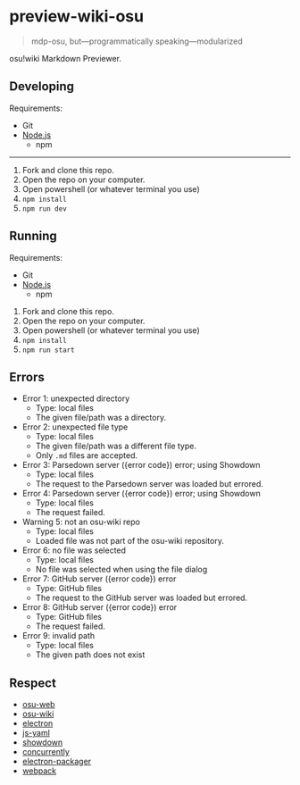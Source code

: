# preview-wiki-osu

> mdp-osu, but—programmatically speaking—modularized

osu!wiki Markdown Previewer.

## Developing

Requirements:

-   Git
-   [Node.js](https://nodejs.org/en/)
    -   npm

---

1.  Fork and clone this repo.
2.  Open the repo on your computer.
3.  Open powershell (or whatever terminal you use)
4.  `npm install`
5.  `npm run dev`

## Running

Requirements:

-   Git
-   [Node.js](https://nodejs.org/en/)
    -   npm

1.  Fork and clone this repo.
2.  Open the repo on your computer.
3.  Open powershell (or whatever terminal you use)
4.  `npm install`
5.  `npm run start`


## Errors

-   Error 1: unexpected directory
    -   Type: local files
    -   The given file/path was a directory.
-   Error 2: unexpected file type
    -   Type: local files
    -   The given file/path was a different file type.
    -   Only `.md` files are accepted.
-   Error 3: Parsedown server ({error code}) error; using Showdown
    -   Type: local files
    -   The request to the Parsedown server was loaded but errored.
-   Error 4: Parsedown server ({error code}) error; using Showdown
    -   Type: local files
    -   The request failed.
-   Warning 5: not an osu-wiki repo
    -   Type: local files
    -   Loaded file was not part of the osu-wiki repository.
-   Error 6: no file was selected
    -   Type: local files
    -   No file was selected when using the file dialog
-   Error 7: GitHub server ({error code}) error
    -   Type: GitHub files
    -   The request to the GitHub server was loaded but errored.
-   Error 8: GitHub server ({error code}) error
    -   Type: GitHub files
    -   The request failed.
-   Error 9: invalid path
    -   Type: local files
    -   The given path does not exist

## Respect

-   [osu-web](https://github.com/ppy/osu-web)
-   [osu-wiki](https://github.com/ppy/osu-wiki)
-   [electron](https://electronjs.org)
-   [js-yaml](https://github.com/nodeca/js-yaml)
-   [showdown](https://github.com/showdownjs/showdown)
-   [concurrently](https://github.com/kimmobrunfeldt/concurrently)
-   [electron-packager](https://github.com/electron-userland/electron-packager)
-   [webpack](https://webpack.js.org)
